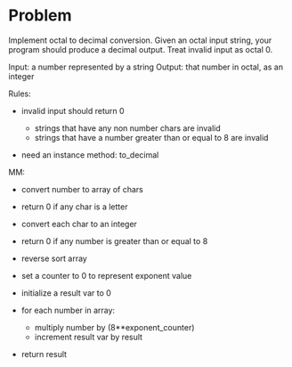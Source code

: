 
# Problem

Implement octal to decimal conversion. Given an octal input string, your program
should produce a decimal output. Treat invalid input as octal 0.

Input: a number represented by a string
Output: that number in octal, as an integer

Rules:

- invalid input should return 0
  - strings that have any non number chars are invalid
  - strings that have a number greater than or equal to 8 are invalid

- need an instance method: to_decimal

MM:

- convert number to array of chars
- return 0 if any char is a letter

- convert each char to an integer
- return 0 if any number is greater than or equal to 8

- reverse sort array
- set a counter to 0 to represent exponent value
- initialize a result var to 0

- for each number in array:
  - multiply number by (8**exponent_counter)
  - increment result var by result

- return result
